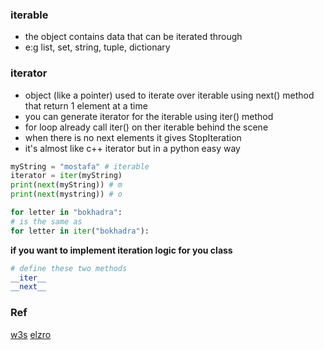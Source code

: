 ### iterable
- the object contains data that can be iterated through
- e:g list, set, string, tuple, dictionary

### iterator
- object (like a pointer) used to iterate over iterable using next() method that return 1 element at a time
- you can generate iterator for the iterable using iter() method
- for loop already call iter() on ther iterable behind the scene
- when there is no next elements it gives StopIteration
- it's almost like c++ iterator but in a python easy way

```python
myString = "mostafa" # iterable
iterator = iter(myString)
print(next(myString)) # m
print(next(mystring)) # o

for letter in "bokhadra":
# is the same as
for letter in iter("bokhadra"):
```

**if you want to implement iteration logic for you class**
```python
# define these two methods
__iter__
__next__
```

### Ref
[w3s](https://www.w3schools.com/python/python_iterators.asp)
[elzro](https://youtu.be/MwBk42xwjjA?si=zX8oKN24slWSVupz)
